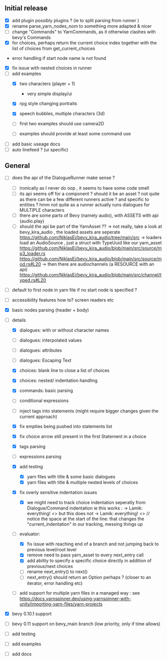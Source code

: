
## Initial release

- [x] add plugin 
    possibly plugins ? (ie to split parsing from runner )
- [x] rename parse_yarn_nodes_nom to something more adapted & nicer
- [ ] change "Commands" to YarnCommands, as it otherwise clashes with bevy's Commands
- [x] for choices, perhaps return the current choice index together with the list of choices from get_current_choices
- error handling if start node name is not found
- [x] fix issue with nested choices in runner
- [ ] add examples
    - [x] two characters (player + 1)
        - very simple display/ui
    - [x] rpg style changing portraits
    - [x] speech bubbles, multiple characters (3d)

    - [ ] first two examples should use camera2D
    - [ ] examples should provide at least some command use

- [ ] add basic useage docs
- [ ] auto linefeed ? (ui specific)

## General

- [ ] does the api of the DialogueRunner make sense  ?
    - [ ] ironically as I never do oop , it seems to have some code smell
    - [ ] its api seems off for a component ? should it be an asset ? not quite as there can be a few different runners active ? and specific to entities ? hmm not quite as a runner actually runs dialogues for MULTIPLE characters
    - [ ] there are some parts of Bevy (namely audio), with ASSETS with api (audio.play)
    - [ ] should the api be part of the YarnAsset ??
        -> not really, take a look at bevy_kira_audio , the loaded assets are seperate
        https://github.com/NiklasEi/bevy_kira_audio/tree/main/src 
            -> loaders load an AudioSource , just a struct with TypeUuid like our yarn_asset https://github.com/NiklasEi/bevy_kira_audio/blob/main/src/source/mp3_loader.rs https://github.com/NiklasEi/bevy_kira_audio/blob/main/src/source/mod.rs#L20
            -> then there are audiochannels (a RESOURCE with an api)
            https://github.com/NiklasEi/bevy_kira_audio/blob/main/src/channel/typed.rs#L20
- [ ] default to first node in yarn file if no start node is specified ?

- [ ] accessibility features how to? screen readers etc

- [x] basic nodes parsing (header + body)
- [ ] details
    - [x] dialogues: with or without character names
    - [ ] dialogues: interpolated values
    - [ ] dialogues: attributes
    - [ ] dialogues: Escaping Text

    - [x] choices: blank line to close a list of choices
    - [x] choices: nested/ indentation handling 
    - [x] commands: basic parsing

    - [ ] conditional expressions
    - [ ] inject tags into statements (might require bigger changes given the current approach)
    - [x] fix empties being pushed into statements list
    - [x] fix choice arrow still present in the first Statement in a choice
    - [x] tags parsing
    - [ ] expressions parsing
    - [x] add testing
        - [x] yarn files with title & some basic dialogues
        - [x] yarn files with title & multiple nested levels of choices

    - [x] fix overly sensitive indentation issues
        - [x] we might need to track choice indentation seperatly from Dialogue/Command indentation
        ie this works :
            -> Lamik: everything!
            <<jump Foo>>
        but this does not
            -> Lamik: everything!
                <<jump Foo>> // notice the space at the start of the line: that changes the "current_indentation" in our tracking, messing things up


            
    - [ ] evaluator:
        - [x] fix issue with reaching end of a branch and not jumping back to previous level/root level
        - [x] remove need to pass yarn_asset to every next_entry call
        - [x] add ability to specify a specific choice directly in addition of previous/next choices
        - [ ] rename next_entry() to next()
        - [ ] next_entry() should return an Option<Statement> perhaps ? (closer to an iterator, error handling etc)
    - [ ] add support for multiple yarn files in a managed way : see https://docs.yarnspinner.dev/using-yarnspinner-with-unity/importing-yarn-files/yarn-projects

- [x] bevy 0.10.1 support
- [ ] bevy 0.11 support on bevy_main branch (low priority, only if time allows)

- [ ] add testing
- [ ] add examples
- [ ] add docs